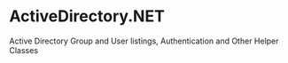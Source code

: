 # ActiveDirectory.NET
Active Directory Group and User listings, Authentication and Other Helper Classes
